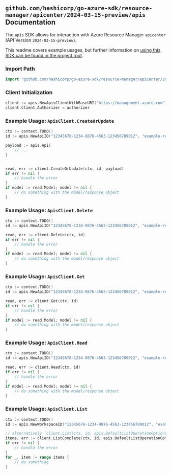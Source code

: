 
## `github.com/hashicorp/go-azure-sdk/resource-manager/apicenter/2024-03-15-preview/apis` Documentation

The `apis` SDK allows for interaction with Azure Resource Manager `apicenter` (API Version `2024-03-15-preview`).

This readme covers example usages, but further information on [using this SDK can be found in the project root](https://github.com/hashicorp/go-azure-sdk/tree/main/docs).

### Import Path

```go
import "github.com/hashicorp/go-azure-sdk/resource-manager/apicenter/2024-03-15-preview/apis"
```


### Client Initialization

```go
client := apis.NewApisClientWithBaseURI("https://management.azure.com")
client.Client.Authorizer = authorizer
```


### Example Usage: `ApisClient.CreateOrUpdate`

```go
ctx := context.TODO()
id := apis.NewApiID("12345678-1234-9876-4563-123456789012", "example-resource-group", "serviceValue", "workspaceValue", "apiValue")

payload := apis.Api{
	// ...
}


read, err := client.CreateOrUpdate(ctx, id, payload)
if err != nil {
	// handle the error
}
if model := read.Model; model != nil {
	// do something with the model/response object
}
```


### Example Usage: `ApisClient.Delete`

```go
ctx := context.TODO()
id := apis.NewApiID("12345678-1234-9876-4563-123456789012", "example-resource-group", "serviceValue", "workspaceValue", "apiValue")

read, err := client.Delete(ctx, id)
if err != nil {
	// handle the error
}
if model := read.Model; model != nil {
	// do something with the model/response object
}
```


### Example Usage: `ApisClient.Get`

```go
ctx := context.TODO()
id := apis.NewApiID("12345678-1234-9876-4563-123456789012", "example-resource-group", "serviceValue", "workspaceValue", "apiValue")

read, err := client.Get(ctx, id)
if err != nil {
	// handle the error
}
if model := read.Model; model != nil {
	// do something with the model/response object
}
```


### Example Usage: `ApisClient.Head`

```go
ctx := context.TODO()
id := apis.NewApiID("12345678-1234-9876-4563-123456789012", "example-resource-group", "serviceValue", "workspaceValue", "apiValue")

read, err := client.Head(ctx, id)
if err != nil {
	// handle the error
}
if model := read.Model; model != nil {
	// do something with the model/response object
}
```


### Example Usage: `ApisClient.List`

```go
ctx := context.TODO()
id := apis.NewWorkspaceID("12345678-1234-9876-4563-123456789012", "example-resource-group", "serviceValue", "workspaceValue")

// alternatively `client.List(ctx, id, apis.DefaultListOperationOptions())` can be used to do batched pagination
items, err := client.ListComplete(ctx, id, apis.DefaultListOperationOptions())
if err != nil {
	// handle the error
}
for _, item := range items {
	// do something
}
```

